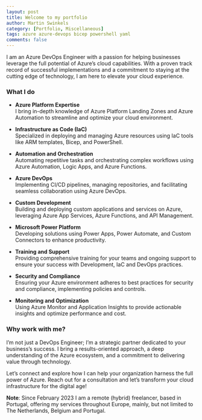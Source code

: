 ```yaml
---
layout: post
title: Welcome to my portfolio
author: Martin Swinkels
category: [Portfolio, Miscellaneous]
tags: azure azure-devops bicep powershell yaml
comments: false
---
```


I am an Azure DevOps Engineer with a passion for helping businesses leverage the full potential of Azure’s cloud capabilities. With a proven track record of successful implementations and a commitment to staying at the cutting edge of technology, I am here to elevate your cloud experience.

### What I do

- **Azure Platform Expertise**  
  I bring in-depth knowledge of Azure Platform Landing Zones and Azure Automation to streamline and optimize your cloud environment.

- **Infrastructure as Code (IaC)**  
  Specialized in deploying and managing Azure resources using IaC tools like ARM templates, Bicep, and PowerShell.

- **Automation and Orchestration**  
  Automating repetitive tasks and orchestrating complex workflows using Azure Automation, Logic Apps, and Azure Functions.

- **Azure DevOps**  
  Implementing CI/CD pipelines, managing repositories, and facilitating seamless collaboration using Azure DevOps.

- **Custom Development**  
  Building and deploying custom applications and services on Azure, leveraging Azure App Services, Azure Functions, and API Management.

- **Microsoft Power Platform**  
  Developing solutions using Power Apps, Power Automate, and Custom Connectors to enhance productivity.

- **Training and Support**  
  Providing comprehensive training for your teams and ongoing support to ensure your success with Development, IaC and DevOps practices.

- **Security and Compliance**  
  Ensuring your Azure environment adheres to best practices for security and compliance, implementing policies and controls.

- **Monitoring and Optimization**  
  Using Azure Monitor and Application Insights to provide actionable insights and optimize performance and cost.

### Why work with me?

I’m not just a DevOps Engineer; I’m a strategic partner dedicated to your business’s success. I bring a results-oriented approach, a deep understanding of the Azure ecosystem, and a commitment to delivering value through technology.

Let’s connect and explore how I can help your organization harness the full power of Azure. Reach out for a consultation and let’s transform your cloud infrastructure for the digital age!

<div class="important">
    <p><strong>Note</strong>: Since February 2023 I am a remote (hybrid) freelancer, based in Portugal, offering my services throughout Europe, mainly, but not limited to The Netherlands, Belgium and Portugal.</p>
</div>

<!--
For more instructions head over to the [Jekyll Now repository](https://github.com/barryclark/jekyll-now) on GitHub.
-->
